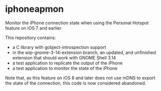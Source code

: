 iphoneapmon
===========

Monitor the iPhone connection state when using the Personal Hotspot feature on iOS 7 and earlier.

This repository contains:
 - a C library with gobject-introspection support
 - in the wip-gnome-3-14-extension branch, an updated, and unfinished extension that should work with GNOME Shell 3.14
 - a test application to replicate the output of the iPhone
 - a test application to monitor the state of the iPhone
 
Note that, as this feature on iOS 8 and later does not use mDNS to export the state of the connection, this code is now considered abandoned.
